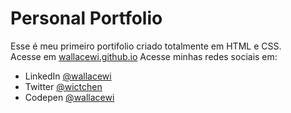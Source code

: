 # Personal Portfolio
Esse é meu primeiro portifolio criado totalmente em HTML e CSS.<br>
Acesse em [wallacewi.github.io](https://wallacewi.github.io)
Acesse minhas redes sociais em:<br>
* LinkedIn [@wallacewi](https://www.linkedin.com/in/wallacewi/)
* Twitter [@wictchen](https://twitter.com/wictchen)
* Codepen [@wallacewi](https://codepen.io/wallacewi)
